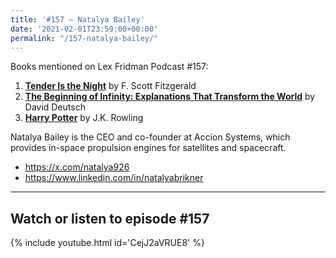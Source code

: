 ```yaml
---
title: '#157 – Natalya Bailey'
date: '2021-02-01T23:59:00+00:00'
permalink: "/157-natalya-bailey/"
---
```


Books mentioned on Lex Fridman Podcast #157:

1. <b><a href="https://amzn.to/3Bkkb4i" target="_blank" rel="sponsored noopener noreferrer">Tender Is the Night</a></b> by F. Scott Fitzgerald
2. <b><a href="https://amzn.to/3VHD60T" target="_blank" rel="sponsored noopener noreferrer">The Beginning of Infinity: Explanations That Transform the World</a></b> by David Deutsch
3. <b><a href="https://amzn.to/3iOqnuL" target="_blank" rel="sponsored noopener noreferrer">Harry Potter</a></b> by J.K. Rowling

<!--more-->

Natalya Bailey is the CEO and co-founder at Accion Systems, which provides in-space propulsion engines for satellites and spacecraft.

- <a href="https://x.com/natalya926" target="_blank">https://x.com/natalya926</a>
- <a href="https://www.linkedin.com/in/natalyabrikner" target="_blank">https://www.linkedin.com/in/natalyabrikner</a>

- - - - - -

## Watch or listen to episode #157

{% include youtube.html id='CejJ2aVRUE8' %}